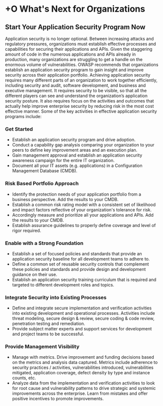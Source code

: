 # +O What's Next for Organizations

## Start Your Application Security Program Now
Application security is no longer optional. Between increasing attacks and regulatory pressures, organizations must establish effective processes and capabilities for securing their applications and APIs. Given the staggering amount of code in the numerous applications and APIs already in production, many organizations are struggling to get a handle on the enormous volume of vulnerabilities.  OWASP recommends that organizations establish an application security program to gain insight and improve security across their application portfolio.  Achieving application security requires many different parts of an organization to work together efficiently, including security and audit, software development, and business and executive management. It requires security to be visible, so that all the different players can see and understand the organization’s application security posture.  It also requires focus on the activities and outcomes that actually help improve enterprise security by reducing risk in the most cost effective manner.  Some of the key activities in effective application security programs include:

### Get Started 
* Establish an application security program and drive adoption.
* Conduct a capability gap analysis comparing your organization to your peers to define key improvement areas and an execution plan.
* Gain management approval and establish an application security awareness campaign for the entire IT organization.
* Document all your IT assets (e.g. applications) in a Configuration Management Database (CMDB).

### Risk Based Portfolio Approach
* Identify the protection needs of your application portfolio from a business perspective. Add the results to your CMDB. 
* Establish a common risk rating model with a consistent set of likelihood and impact factors reflective of your organization's tolerance for risk.
* Accordingly measure and prioritize all your applications and APIs. Add the results to your CMDB. 
* Establish assurance guidelines to properly define coverage and level of rigor required.

### Enable with a Strong Foundation
* Establish a set of focused policies and standards that provide an application security baseline for all development teams to adhere to.
* Define a common set of reusable security controls that complement these policies and standards and provide design and development guidance on their use.
* Establish an application security training curriculum that is required and targeted to different development roles and topics.

### Integrate Security into Existing Processes
* Define and integrate secure implementation and verification activities into existing development and operational processes.  Activities include threat modeling, secure design & review, secure coding & code review, penetration testing and remediation.
* Provide subject matter experts and support services for development and project teams to be successful.

### Provide Management Visibility
* Manage with metrics. Drive improvement and funding decisions based on the metrics and analysis data captured. Metrics include adherence to security practices / activities, vulnerabilities introduced, vulnerabilities mitigated, application coverage, defect density by type and instance counts, etc.
* Analyze data from the implementation and verification activities to look for root cause and vulnerability patterns to drive strategic and systemic improvements across the enterprise. Learn from mistakes and offer positive incentives to promote improvements.
